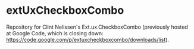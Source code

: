 # extUxCheckboxComboRepository for Clint Nelissen's Ext.ux.CheckboxCombo (previously hosted at Google Code, which is closing down: https://code.google.com/p/extuxcheckboxcombo/downloads/list).